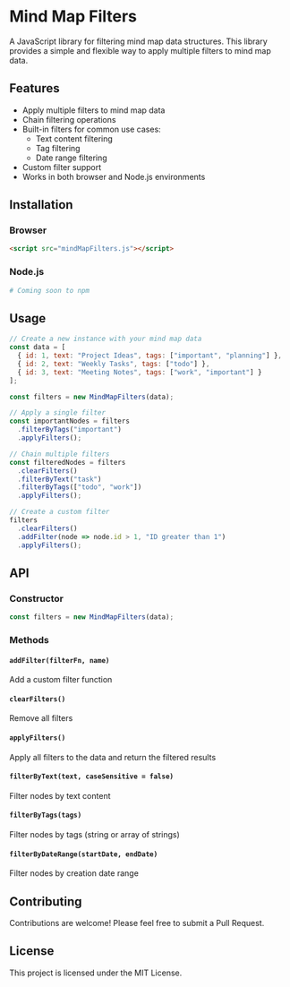 # Mind Map Filters

A JavaScript library for filtering mind map data structures. This library provides a simple and flexible way to apply multiple filters to mind map data.

## Features

- Apply multiple filters to mind map data
- Chain filtering operations
- Built-in filters for common use cases:
  - Text content filtering
  - Tag filtering
  - Date range filtering
- Custom filter support
- Works in both browser and Node.js environments

## Installation

### Browser

```html
<script src="mindMapFilters.js"></script>
```

### Node.js

```bash
# Coming soon to npm
```

## Usage

```javascript
// Create a new instance with your mind map data
const data = [
  { id: 1, text: "Project Ideas", tags: ["important", "planning"] },
  { id: 2, text: "Weekly Tasks", tags: ["todo"] },
  { id: 3, text: "Meeting Notes", tags: ["work", "important"] }
];

const filters = new MindMapFilters(data);

// Apply a single filter
const importantNodes = filters
  .filterByTags("important")
  .applyFilters();

// Chain multiple filters
const filteredNodes = filters
  .clearFilters()
  .filterByText("task")
  .filterByTags(["todo", "work"])
  .applyFilters();

// Create a custom filter
filters
  .clearFilters()
  .addFilter(node => node.id > 1, "ID greater than 1")
  .applyFilters();
```

## API

### Constructor

```javascript
const filters = new MindMapFilters(data);
```

### Methods

#### `addFilter(filterFn, name)`
Add a custom filter function

#### `clearFilters()`
Remove all filters

#### `applyFilters()`
Apply all filters to the data and return the filtered results

#### `filterByText(text, caseSensitive = false)`
Filter nodes by text content

#### `filterByTags(tags)`
Filter nodes by tags (string or array of strings)

#### `filterByDateRange(startDate, endDate)`
Filter nodes by creation date range

## Contributing

Contributions are welcome! Please feel free to submit a Pull Request.

## License

This project is licensed under the MIT License.
